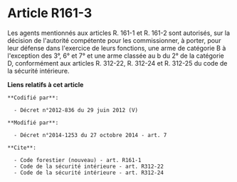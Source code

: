 # Article R161-3

Les agents mentionnés aux articles R. 161-1 et R. 161-2 sont autorisés, sur la décision de l'autorité compétente pour les
commissionner, à porter, pour leur défense dans l'exercice de leurs fonctions, une arme de catégorie B à l'exception des 3°,
6° et 7° et une arme classée au b du 2° de la catégorie D, conformément aux articles R. 312-22, R. 312-24 et R. 312-25 du
code de la sécurité intérieure.

**Liens relatifs à cet article**

	**Codifié par**:

	  - Décret n°2012-836 du 29 juin 2012 (V)

	**Modifié par**:

	  - Décret n°2014-1253 du 27 octobre 2014 - art. 7

	**Cite**:

	  - Code forestier (nouveau) - art. R161-1
	  - Code de la sécurité intérieure - art. R312-22
	  - Code de la sécurité intérieure - art. R312-24
